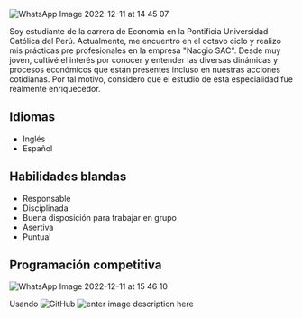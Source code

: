 
![WhatsApp Image 2022-12-11 at 14 45 07](https://user-images.githubusercontent.com/112422112/206925270-ef3a24f6-c4b1-4e63-b4f0-bc51f7f209c7.jpeg)

Soy estudiante de la carrera de Economía en  la Pontificia Universidad Católica del Perú. Actualmente, me encuentro en el octavo ciclo y realizo mis prácticas pre profesionales en la empresa "Nacgio SAC". Desde muy joven, cultivé el interés por conocer y entender las diversas dinámicas y procesos económicos que están presentes incluso en nuestras  acciones cotidianas. Por tal motivo, considero que el estudio de esta especialidad fue realmente enriquecedor.

## Idiomas
- Inglés
- Español

## Habilidades blandas
- Responsable
-  Disciplinada
-  Buena disposición para trabajar en grupo
-  Asertiva
-  Puntual

## Programación competitiva
![WhatsApp Image 2022-12-11 at 15 46 10](https://user-images.githubusercontent.com/112422112/206927922-542ffc86-9c3b-439c-bea9-a7d61fc800c2.jpeg)

Usando ![GitHub](https://img.shields.io/badge/-GitHub-181717?&logo=github) ![enter image description here](https://img.shields.io/badge/-Android-3e9e06?&logo=android) 
 
